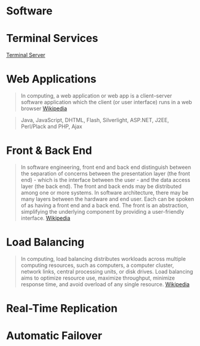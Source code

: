 # Software

# Terminal Services

[Terminal Server](https://en.wikipedia.org/wiki/Terminal_server)

# Web Applications

> In computing, a web application or web app is a client–server software application which the client (or user interface) runs in a web browser [Wikipedia](https://en.wikipedia.org/wiki/Web_application)

> Java, JavaScript, DHTML, Flash, Silverlight, ASP.NET, J2EE, Perl/Plack and PHP, Ajax

# Front & Back End

> In software engineering, front end and back end distinguish between the separation of concerns between the presentation layer (the front end) - which is the interface between the user - and the data access layer (the back end). The front and back ends may be distributed among one or more systems. In software architecture, there may be many layers between the hardware and end user. Each can be spoken of as having a front end and a back end. The front is an abstraction, simplifying the underlying component by providing a user-friendly interface. [Wikipedia](https://en.wikipedia.org/wiki/Front_and_back_ends)

# Load Balancing

> In computing, load balancing distributes workloads across multiple computing resources, such as computers, a computer cluster, network links, central processing units, or disk drives. Load balancing aims to optimize resource use, maximize throughput, minimize response time, and avoid overload of any single resource. [Wikipedia](https://en.wikipedia.org/wiki/Load_balancing_(computing))

# Real-Time Replication



# Automatic Failover
